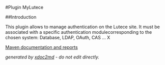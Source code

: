 
#Plugin MyLutece

##Introduction

This plugin allows to manage authentication on the Lutece site. It must be associated with a specific authentication modulecorresponding to the chosen system: Database, LDAP, OAuth, CAS ... X


[Maven documentation and reports](http://dev.lutece.paris.fr/plugins/plugin-mylutece/)



 *generated by [xdoc2md](https://github.com/lutece-platform/tools-maven-xdoc2md-plugin) - do not edit directly.*